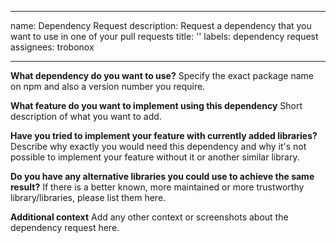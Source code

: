 <!--
SPDX-FileCopyrightText: Copyright (c) 2022-2023 trobonox <hello@trobo.tech>

SPDX-License-Identifier: Apache-2.0
-->

---
name: Dependency Request
description: Request a dependency that you want to use in one of your pull requests
title: ''
labels: dependency request
assignees: trobonox

---

**What dependency do you want to use?**
Specify the exact package name on npm and also a version number you require.

**What feature do you want to implement using this dependency**
Short description of what you want to add.

**Have you tried to implement your feature with currently added libraries?**
Describe why exactly you would need this dependency and why it's not possible to implement your feature without it or another similar library.

**Do you have any alternative libraries you could use to achieve the same result?**
If there is a better known, more maintained or more trustworthy library/libraries, please list them here.

**Additional context**
Add any other context or screenshots about the dependency request here.
